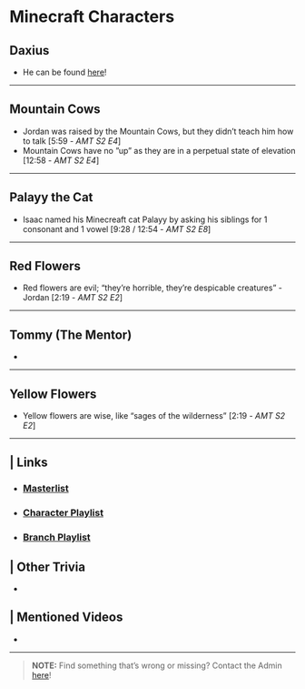 # Minecraft Characters  


## Daxius
- He can be found [here](6.Characters/Daxius.html)!
----
## Mountain Cows
- Jordan was raised by the Mountain Cows, but they didn’t teach him how to talk [5:59 - *AMT S2 E4*]
- Mountain Cows have no ”up” as they are in a perpetual state of elevation [12:58 - *AMT S2 E4*]
----
## Palayy the Cat
- Isaac named his Minecreaft cat Palayy by asking his siblings for 1 consonant and 1 vowel [9:28 / 12:54 - *AMT S2 E8*]
----
## Red Flowers
- Red flowers are evil; “they’re horrible, they’re despicable creatures” - Jordan [2:19 - *AMT S2 E2*]
----
## Tommy \(The Mentor)
- 
----
## Yellow Flowers
- Yellow flowers are wise, like “sages of the wilderness” [2:19 - *AMT S2 E2*]
----

## | Links  
- ### [Masterlist]()  
- ### [Character Playlist]()  
- ### [Branch Playlist]()  


## | Other Trivia  
-   

## | Mentioned Videos
- []()

----

> **NOTE:** Find something that’s wrong or missing? Contact the Admin [here](../chapter_2.html)!
